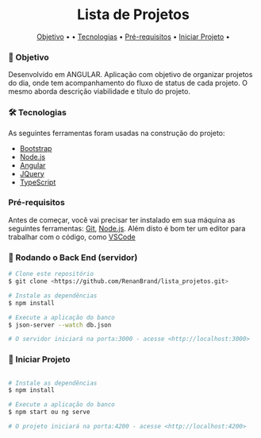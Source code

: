 <h1 align="center">
    <a>Lista de Projetos</a>
</h1>
<p align="center">
 <a href="#objetivo">Objetivo</a> • • 
 <a href="#tecnologias">Tecnologias</a> • 
 <a href="#pre-requisitos">Pré-requisitos</a> • 
 <a href="#iniciar-projeto">Iniciar Projeto</a> • 
</p>

### 🚀 Objetivo 

Desenvolvido em ANGULAR. Aplicação com objetivo de organizar projetos do dia, onde tem acompanhamento do fluxo de status de cada projeto. O mesmo aborda descrição viabilidade e título do projeto.

### 🛠 Tecnologias

As seguintes ferramentas foram usadas na construção do projeto:

- [Bootstrap](https://getbootstrap.com)
- [Node.js](https://nodejs.org/en/)
- [Angular](https://angular.io)
- [JQuery](https://jquery.com)
- [TypeScript](https://www.typescriptlang.org/)


### Pré-requisitos

Antes de começar, você vai precisar ter instalado em sua máquina as seguintes ferramentas:
[Git](https://git-scm.com), [Node.js](https://nodejs.org/en/). 
Além disto é bom ter um editor para trabalhar com o código, como [VSCode](https://code.visualstudio.com/)

### 🎲 Rodando o Back End (servidor)

```bash
# Clone este repositório
$ git clone <https://github.com/RenanBrand/lista_projetos.git>

# Instale as dependências
$ npm install

# Execute a aplicação do banco 
$ json-server --watch db.json

# O servidor iniciará na porta:3000 - acesse <http://localhost:3000>
```

### 🚀 Iniciar Projeto

```bash

# Instale as dependências
$ npm install

# Execute a aplicação do banco 
$ npm start ou ng serve

# O projeto iniciará na porta:4200 - acesse <http://localhost:4200>
```